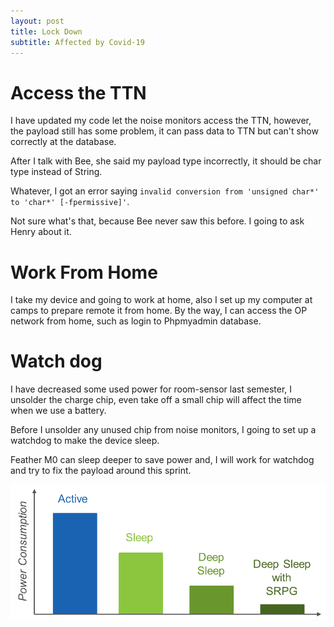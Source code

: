 ```yaml
---
layout: post
title: Lock Down
subtitle: Affected by Covid-19
---
```


# Access the TTN

I have updated my code let the noise monitors access the TTN, however, the payload still has some problem, it can pass data to TTN but can't show correctly at the database.

After I talk with Bee, she said my payload type incorrectly, it should be char type instead of String.

Whatever, I got an error saying `invalid conversion from 'unsigned char*' to 'char*' [-fpermissive]'`.

Not sure what's that, because Bee never saw this before. I going to ask Henry about it.

# Work From Home

I take my device and going to work at home, also I set up my computer at camps to prepare remote it from home. By the way, I can access the OP network from home, such as login to Phpmyadmin database.

# Watch dog

I have decreased some used power for room-sensor last semester, I unsolder the charge chip, even take off a small chip will affect the time when we use a battery.

Before I unsolder any unused chip from noise monitors, I going to set up a watchdog to make the device sleep.

Feather M0 can sleep deeper to save power and, I will work for watchdog and try to fix the payload around this sprint.

![sleep](https://raw.githubusercontent.com/jiqi963/project/master/img/sleep.png)

